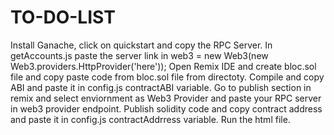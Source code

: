 # TO-DO-LIST
Install Ganache, click on quickstart and copy the RPC Server.
In getAccounts.js paste the server link in web3 = new Web3(new Web3.providers.HttpProvider('here'));
Open Remix IDE and create bloc.sol file and copy paste code from bloc.sol file from directoty.
Compile and copy ABI and paste it in config.js contractABI variable.
Go to publish section in remix and select enviornment as Web3 Provider and paste your RPC server in web3 provider endpoint.
Publish solidity code and copy contract address and paste it in config.js contractAddrress variable.
Run the html file.
